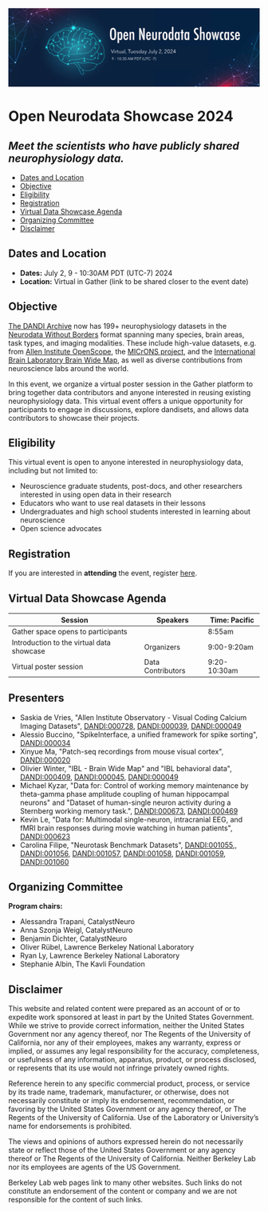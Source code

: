 <img alt="OpenNeuroDataShowcase banner" src="images/open_neurodata_showcase_banner.png">

# Open Neurodata Showcase 2024
## *Meet the scientists who have publicly shared neurophysiology data.*

* [Dates and Location](#dates-and-location)
* [Objective](#objective)
* [Eligibility](#eligibility)
* [Registration](#registration)
* [Virtual Data Showcase Agenda](#agenda)
* [Organizing Committee](#organizing-committee)
* [Disclaimer](#disclaimer)

## Dates and Location

- **Dates:** July 2, 9 - 10:30AM PDT (UTC-7) 2024
- **Location:** Virtual in Gather (link to be shared closer to the event date)

## Objective
[The DANDI Archive](http://dandiarchive.org) now has 199+ neurophysiology datasets in the 
[Neurodata Without Borders](http://nwb.org) format  spanning many species, brain  areas, task types, and imaging 
modalities. These include high-value datasets, e.g. from [Allen Institute OpenScope](https://dandiarchive.org/dandiset/search?search=openscope), the [MICrONS project](https://dandiarchive.org/dandiset/000402), and the 
[International Brain Laboratory Brain Wide Map](https://dandiarchive.org/dandiset/000409), as well as diverse contributions from neuroscience labs around the world.

In this event, we organize a virtual poster session in the Gather platform to bring together data contributors
and anyone interested in reusing existing neurophysiology data.
This virtual event offers a unique opportunity for participants to engage in discussions, explore dandisets, 
and allows data contributors to showcase their projects.

## Eligibility

This virtual event is open to anyone interested in neurophysiology data, including but not limited to:
* Neuroscience graduate students, post-docs, and other researchers interested in using open data in their research
* Educators who want to use real datasets in their lessons
* Undergraduates and high school students interested in learning about neuroscience
* Open science advocates

## Registration

If you are interested in **attending** the event, register [here](https://forms.gle/amPd4h5kN9BPLX4g7). 

[//]: # (If you are interested in **presenting** your dandiset&#40;s&#41;, register as a presenter at Open Neurodata Showcase 2024 [here]&#40;https://forms.gle/FwMEEtvQUtzFiEhg7&#41;.)

## Virtual Data Showcase Agenda

| Session                                   | Speakers          | Time: Pacific |
|-------------------------------------------|-------------------|---------------|
| Gather space opens to participants        |                   | 8:55am        |
| Introduction to the virtual data showcase | Organizers        | 9:00-9:20am   |
| Virtual poster session                    | Data Contributors | 9:20-10:30am  |

## Presenters
* Saskia de Vries, "Allen Institute Observatory - Visual Coding Calcium Imaging Datasets", [DANDI:000728](https://dandiarchive.org/dandiset/000728/draft), [DANDI:000039](https://dandiarchive.org/dandiset/000039), [DANDI:000049](https://dandiarchive.org/dandiset/000049)
* Alessio Buccino, "SpikeInterface, a unified framework for spike sorting", [DANDI:000034](https://dandiarchive.org/dandiset/000034/0.211030.0713)
* Xinyue Ma, "Patch-seq recordings from mouse visual cortex", [DANDI:000020](https://dandiarchive.org/dandiset/000020/0.210913.1639)
* Olivier Winter, "IBL - Brain Wide Map" and "IBL behavioral data", [DANDI:000409](https://dandiarchive.org/dandiset/000409), [DANDI:000045](https://dandiarchive.org/dandiset/000045), [DANDI:000049](https://dandiarchive.org/dandiset/000049)
* Michael Kyzar, "Data for: Control of working memory maintenance by theta-gamma phase amplitude coupling of human hippocampal neurons" and "Dataset of human-single neuron activity during a Sternberg working memory task.", [DANDI:000673](https://dandiarchive.org/dandiset/000673), [DANDI:000469](https://dandiarchive.org/dandiset/000469)
* Kevin Le, "Data for: Multimodal single-neuron, intracranial EEG, and fMRI brain responses during movie watching in human patients", [DANDI:000623](https://dandiarchive.org/dandiset/000623)
* Carolina Filipe, "Neurotask Benchmark Datasets", [DANDI:001055](https://dandiarchive.org/dandiset/001055),, [DANDI:001056](https://dandiarchive.org/dandiset/001056), [DANDI:001057](https://dandiarchive.org/dandiset/001057), [DANDI:001058](https://dandiarchive.org/dandiset/001058), [DANDI:001059](https://dandiarchive.org/dandiset/001059), [DANDI:001060](https://dandiarchive.org/dandiset/001060)

## Organizing Committee

**Program chairs:**
* Alessandra Trapani, CatalystNeuro
* Anna Szonja Weigl, CatalystNeuro
* Benjamin Dichter, CatalystNeuro
* Oliver Rübel, Lawrence Berkeley National Laboratory
* Ryan Ly, Lawrence Berkeley National Laboratory
* Stephanie Albin, The Kavli Foundation


## Disclaimer

This website and related content were prepared as an account of or to expedite work sponsored at least in part by 
the United States Government. While we strive to provide correct information, neither the United States Government 
nor any agency thereof, nor The Regents of the University of California, nor any of their employees, makes any 
warranty, express or implied, or assumes any legal responsibility for the accuracy, completeness, or usefulness of 
any information, apparatus, product, or process disclosed, or represents that its use would not infringe privately 
owned rights.

Reference herein to any specific commercial product, process, or service by its trade name, trademark, manufacturer, 
or otherwise, does not necessarily constitute or imply its endorsement, recommendation, or favoring by the United 
States Government or any agency thereof, or The Regents of the University of California.  Use of the Laboratory or 
University’s name for endorsements is prohibited.

The views and opinions of authors expressed herein do not necessarily state or reflect those of the United States 
Government or any agency thereof or The Regents of the University of California.  Neither Berkeley Lab nor its 
employees are agents of the US Government.

Berkeley Lab web pages link to many other websites.  Such links do not constitute an endorsement of the content or 
company and we are not responsible for the content of such links.
